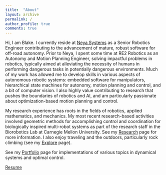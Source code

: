 ```yaml
---
title:  "About"
layout: archive
permalink: /
author_profile: true
comments: true
---
```

Hi, I am Blake. I currently reside at <a href="https://www.neyarobotics.com/">Neya Systems</a> as a Senior Robotics Engineer contributing to the advancement of mature, robust software for off-road autonomy. Prior to Neya, I spent some time at RE2 Robotics as an Autonomy and Motion Planning Engineer, solving impactful problems in robotics, typically aimed at alleviating the necessity of humans in performing dangerous tasks in potentially dangerous environments. Much of my work has allowed me to develop skills in various aspects of autonomous robotic systems: embedded software for manipulators, hierarchical state machines for autonomy, motion planning and control, and a bit of computer vision. I also highly value contributing to research that pushes the boundaries of robotics and AI, and am particularly passionate about optimization-based motion planning and control.

My research experience has roots in the fields of robotics, applied mathematics, and mechanics. My most recent research-based activities involved geometric methods for accomplishing control and coordination for biologically inspired multi-robot systems as part of the research staff in the Biorobotics Lab at Carnegie Mellon University. See my <a href="https://blakerbuchanan.github.io/Research/">Research</a> page for more information. I also enjoy traveling and the outdoors, particularly rock climbing (see my <a href="https://blakerbuchanan.github.io/Explore/">Explore</a> page).

See my <a href="https://blakerbuchanan.github.io/portfolio/">Portfolio</a> page for implementations of various topics in dynamical systems and optimal control.

<a href="{{ site.baseurl }}/viewable/Blake_Buchanan_Resume.pdf" target="_blank">Resume</a>
